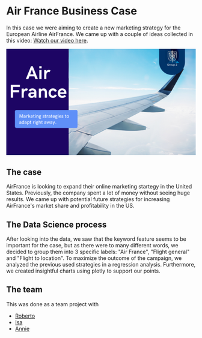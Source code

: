 # Air France Business Case

In this case we were aiming to create a new marketing strategy for the European Airline AirFrance. We came up with a couple of ideas collected in this video: [Watch our video here](https://youtu.be/YBX94WffV2E).

<img src="img/AirFrance.png?raw=true"/>

## The case
AirFrance is looking to expand their online marketing startegy in the United States. Previously, the company spent a lot of money without seeing huge results. We came up with potential future strategies for increasing AirFrance's market share and profitability in the US.

## The Data Science process
After looking into the data, we saw that the keyword feature seems to be important for the case, but as there were to many different words, we decided to group them into 3 specific labels: "Air France", "Flight general" and "Flight to location". To maximize the outcome of the campaign, we analyzed the previous used strategies in a regression analysis. Furthermore, we created insightful charts using plotly to support our points.


## The team
This was done as a team project with
- [Roberto](https://github.com/RobertoZevallos)
- [Isa](https://github.com/IsaRicci)
- [Annie](https://github.com/Jirapar/Jirapar)
